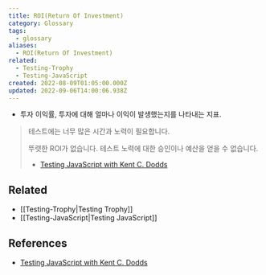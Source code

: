 ```yaml
---
title: ROI(Return Of Investment)
category: Glossary
tags:
  - glossary
aliases:
  - ROI(Return Of Investment)
related:
  - Testing-Trophy
  - Testing-JavaScript
created: 2022-08-09T01:05:00.000Z
updated: 2022-09-06T14:00:06.938Z
---
```


- 투자 이익률, 투자에 대해 얼마나 이익이 발생했는지를 나타내는 지표.

> 테스트에는 너무 많은 시간과 노력이 필요합니다.
>
> 뚜렷한 ROI가 없습니다. 테스트 노력에 대한 승인이나 예산을 얻을 수 없습니다.
>
> - [Testing JavaScript with Kent C. Dodds](https://testingjavascript.com/)

## Related

- [[Testing-Trophy|Testing Trophy]]
- [[Testing-JavaScript|Testing JavaScript]]

## References

- [Testing JavaScript with Kent C. Dodds](https://testingjavascript.com/)
